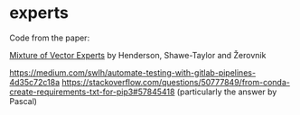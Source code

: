 # experts

Code from the paper:

[Mixture of Vector Experts](https://link.springer.com/chapter/10.1007/11564089_30) by Henderson, Shawe-Taylor and Žerovnik

https://medium.com/swlh/automate-testing-with-gitlab-pipelines-4d35c72c18a
https://stackoverflow.com/questions/50777849/from-conda-create-requirements-txt-for-pip3#57845418 (particularly the answer by Pascal)
